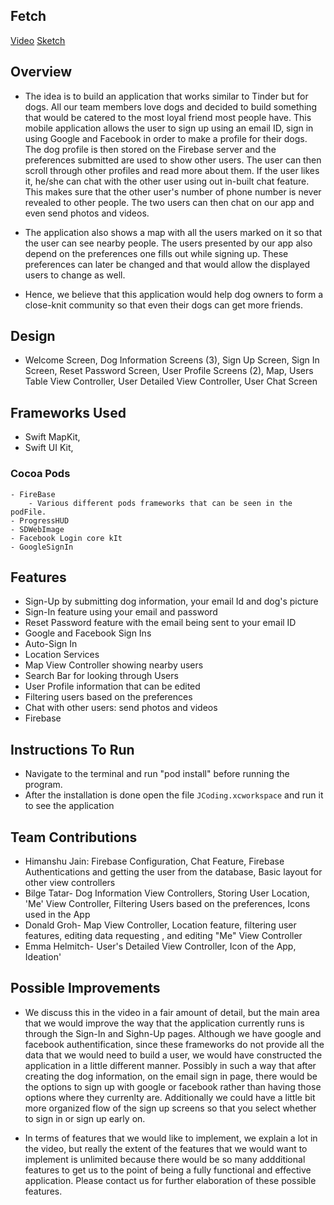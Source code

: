 ## Fetch
[Video](https://www.youtube.com/watch?v=FzUO4GXeDh0)
[Sketch](https://drive.google.com/file/d/1jfHRJpVwT6Gruy72wft9Gl0Cb_Lu_FY-/view?usp=sharing)

## Overview

- The idea is to build an application that works similar to Tinder but for dogs. All our team members love dogs and decided to build something that would be catered to the most loyal friend most people have. This mobile application allows the user to sign up using an email ID, sign in using Google and Facebook in order to make a profile for their dogs. The dog profile is then stored on the Firebase server and the preferences submitted are used to show other users. The user can then scroll through other profiles and read more about them. If the user likes it, he/she can chat with the other user using out in-built chat feature. This makes sure that the other user's number of phone number is never revealed to other people. The two users can then chat on our app and even send photos and videos.

- The application also shows a map with all the users marked on it so that the user can see nearby people. The users presented by our app also depend on the preferences one fills out while signing up. These preferences can later be changed and that would allow the displayed users to change as well.

- Hence, we believe that this application would help dog owners to form a close-knit community so that even their dogs can get more friends.

## Design

- Welcome Screen, Dog Information Screens (3), Sign Up Screen, Sign In Screen, Reset Password Screen, User Profile Screens (2),
  Map, Users Table View Controller, User Detailed View Controller, User Chat Screen
  
## Frameworks Used
- Swift MapKit, 
- Swift UI Kit, 
### Cocoa Pods
    - FireBase
        - Various different pods frameworks that can be seen in the podFile. 
    - ProgressHUD
    - SDWebImage
    - Facebook Login core kIt
    - GoogleSignIn

## Features

- Sign-Up by submitting dog information, your email Id and dog's picture
- Sign-In feature using your email and password
- Reset Password feature with the email being sent to your email ID
- Google and Facebook Sign Ins
- Auto-Sign In
- Location Services
- Map View Controller showing nearby users
- Search Bar for looking through Users
- User Profile information that can be edited
- Filtering users based on the preferences
- Chat with other users: send photos and videos
- Firebase

## Instructions To Run

- Navigate to the terminal and run "pod install" before running the program.
- After the installation is done open the file `JCoding.xcworkspace` and run it to see the application

## Team Contributions
  - Himanshu Jain: Firebase Configuration, Chat Feature, Firebase Authentications and getting the user from the database, Basic layout for other view controllers
  - Bilge Tatar- Dog Information View Controllers, Storing User Location, 'Me' View Controller, Filtering Users based on the preferences, Icons used in the App
  - Donald Groh- Map View Controller, Location feature, filtering user features, editing data requesting , and editing "Me" View Controller
  - Emma Helmitch- User's Detailed View Controller, Icon of the App, Ideation'
  
  ## Possible Improvements
  - We discuss this in the video in a fair amount of detail, but the main area that we would improve the way that the application currently runs is through the Sign-In and Sighn-Up pages. Although we have google and facebook authentification, since these frameworks do not provide all the data that we would need to build a user, we would have constructed the application in a little different manner. Possibly in such a way that after creating the dog information, on the email sign in page, there would be the options to sign up with google or facebook rather than having those options where they currenlty are. Additionally we could have a little bit more organized flow of the sign up screens so that you select whether to sign in or sign up early on. 
  
  - In terms of features that we would like to implement, we explain a lot in the video, but really the extent of the features that we would want to implement is unlimited because there would be so many addditional features to get us to the point of being a fully functional and effective application. Please contact us for further elaboration of these possible features. 

